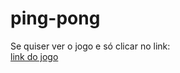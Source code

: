 # ping-pong
Se quiser ver o jogo e só clicar no link:<br>
<a href='https://editor.p5js.org/jvalderi/sketches/09hySeMfE'> link do jogo</a>
